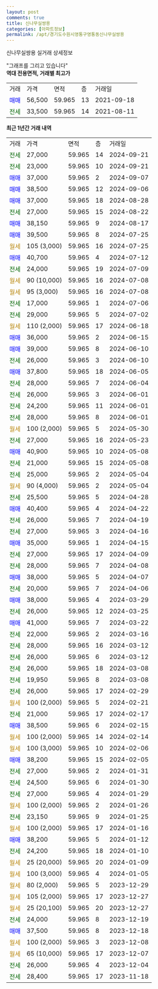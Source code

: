 ```yaml
---
layout: post
comments: true
title: 신나무실쌍용
categories: [아파트정보]
permalink: /apt/경기도수원시영통구영통동신나무실쌍용
---
```


신나무실쌍용 실거래 상세정보

<script type="text/javascript">
  google.charts.load('current', {'packages':['line', 'corechart']});
  google.charts.setOnLoadCallback(drawChart);

  function drawChart() {
    var data = new google.visualization.DataTable();
    data.addColumn('date', '거래일');
    data.addColumn('number', "매매");
    data.addColumn('number', "전세");
    data.addColumn('number', "전매");

    data.addRows([[new Date(Date.parse("2024-09-21")), null, 27000, null], [new Date(Date.parse("2024-09-21")), null, 23000, null], [new Date(Date.parse("2024-09-07")), 37000, null, null], [new Date(Date.parse("2024-09-06")), 38500, null, null], [new Date(Date.parse("2024-08-28")), 37000, null, null], [new Date(Date.parse("2024-08-22")), null, 27000, null], [new Date(Date.parse("2024-08-17")), 38150, null, null], [new Date(Date.parse("2024-07-25")), 39500, null, null], [new Date(Date.parse("2024-07-25")), null, null, null], [new Date(Date.parse("2024-07-12")), 40700, null, null], [new Date(Date.parse("2024-07-09")), null, 24000, null], [new Date(Date.parse("2024-07-08")), null, null, null], [new Date(Date.parse("2024-07-08")), null, null, null], [new Date(Date.parse("2024-07-06")), null, 17000, null], [new Date(Date.parse("2024-07-02")), null, 29000, null], [new Date(Date.parse("2024-06-18")), null, null, null], [new Date(Date.parse("2024-06-15")), 36000, null, null], [new Date(Date.parse("2024-06-10")), 39000, null, null], [new Date(Date.parse("2024-06-10")), null, 26000, null], [new Date(Date.parse("2024-06-05")), 37800, null, null], [new Date(Date.parse("2024-06-04")), null, 28000, null], [new Date(Date.parse("2024-06-01")), null, 26000, null], [new Date(Date.parse("2024-06-01")), null, 24200, null], [new Date(Date.parse("2024-06-01")), null, 28000, null], [new Date(Date.parse("2024-05-30")), null, null, null], [new Date(Date.parse("2024-05-23")), null, 27000, null], [new Date(Date.parse("2024-05-08")), 40900, null, null], [new Date(Date.parse("2024-05-08")), null, 21000, null], [new Date(Date.parse("2024-05-04")), null, 25000, null], [new Date(Date.parse("2024-05-04")), null, null, null], [new Date(Date.parse("2024-04-28")), null, 25500, null], [new Date(Date.parse("2024-04-22")), 40400, null, null], [new Date(Date.parse("2024-04-19")), null, 26000, null], [new Date(Date.parse("2024-04-16")), null, 27000, null], [new Date(Date.parse("2024-04-15")), 35000, null, null], [new Date(Date.parse("2024-04-09")), null, 27000, null], [new Date(Date.parse("2024-04-08")), null, 28000, null], [new Date(Date.parse("2024-04-07")), 38000, null, null], [new Date(Date.parse("2024-04-06")), null, 20000, null], [new Date(Date.parse("2024-03-29")), 38000, null, null], [new Date(Date.parse("2024-03-25")), null, 26000, null], [new Date(Date.parse("2024-03-22")), 41000, null, null], [new Date(Date.parse("2024-03-16")), null, 22000, null], [new Date(Date.parse("2024-03-12")), null, 28000, null], [new Date(Date.parse("2024-03-12")), null, 26000, null], [new Date(Date.parse("2024-03-08")), null, 26000, null], [new Date(Date.parse("2024-03-08")), null, 19950, null], [new Date(Date.parse("2024-02-29")), null, 26000, null], [new Date(Date.parse("2024-02-21")), null, null, null], [new Date(Date.parse("2024-02-17")), null, 21000, null], [new Date(Date.parse("2024-02-15")), 38500, null, null], [new Date(Date.parse("2024-02-14")), null, null, null], [new Date(Date.parse("2024-02-06")), null, null, null], [new Date(Date.parse("2024-02-05")), 38200, null, null], [new Date(Date.parse("2024-01-31")), null, 27000, null], [new Date(Date.parse("2024-01-30")), null, 24500, null], [new Date(Date.parse("2024-01-29")), null, 27000, null], [new Date(Date.parse("2024-01-26")), null, null, null], [new Date(Date.parse("2024-01-25")), null, 23150, null], [new Date(Date.parse("2024-01-16")), null, null, null], [new Date(Date.parse("2024-01-12")), 38200, null, null], [new Date(Date.parse("2024-01-10")), null, 24200, null], [new Date(Date.parse("2024-01-09")), null, null, null], [new Date(Date.parse("2024-01-05")), null, null, null], [new Date(Date.parse("2023-12-29")), null, null, null], [new Date(Date.parse("2023-12-27")), null, null, null], [new Date(Date.parse("2023-12-27")), null, null, null], [new Date(Date.parse("2023-12-19")), null, 24000, null], [new Date(Date.parse("2023-12-18")), 37500, null, null], [new Date(Date.parse("2023-12-08")), null, null, null], [new Date(Date.parse("2023-12-07")), null, null, null], [new Date(Date.parse("2023-12-04")), null, 26000, null], [new Date(Date.parse("2023-11-18")), null, 28400, null]]);

    var options = {
      hAxis: {
        format: 'yyyy/MM/dd'
      },    
      lineWidth: 0,
      pointsVisible: true,    
      title: '최근 1년간 유형별 실거래가 분포',
      legend: { position: 'bottom' }
    };

    var formatter = new google.visualization.NumberFormat({pattern:'###,###'} );
    formatter.format(data, 1);
    formatter.format(data, 2);
    
    setTimeout(function() {
        var chart = new google.visualization.LineChart(document.getElementById('columnchart_material'));
        chart.draw(data, (options));
        document.getElementById('loading').style.display = 'none';
    }, 200);
  }
</script>


<div id="loading" style="z-index:20; display: block; margin-left: 0px">"그래프를 그리고 있습니다"</div>
<div id="columnchart_material" style="width: 95%; margin-left: 0px; display: block"></div>
<!-- contents start -->
<b>역대 전용면적, 거래별 최고가</b>
<table class="sortable">
    <tr>
      <td>거래</td>
      <td>가격</td>
      <td>면적</td>
      <td>층</td>
      <td>거래일</td>
    </tr>
        <tr>
          <td><a style="color: blue">매매</a></td>
          <td>56,500</td>
          <td>59.965</td>
          <td>13</td>
          <td>2021-09-18</td>
        </tr>        
        <tr>
              <td><a style="color: darkgreen">전세</a></td>
              <td>33,500</td>
              <td>59.965</td>
              <td>14</td>
              <td>2021-08-11</td>
            </tr>        
    
</table>

<b>최근 1년간 거래 내역</b>

<table class="sortable">
    <tr>
      <td>거래</td>
      <td>가격</td>
      <td>면적</td>
      <td>층</td>
      <td>거래일</td>
    </tr>
    <tr>
      <td><a style="color: darkgreen">전세</a></td>
      <td>27,000</td>
      <td>59.965</td>
      <td>14</td>
      <td>2024-09-21</td>
    </tr>          <tr>
      <td><a style="color: darkgreen">전세</a></td>
      <td>23,000</td>
      <td>59.965</td>
      <td>10</td>
      <td>2024-09-21</td>
    </tr>          <tr>
      <td><a style="color: blue">매매</a></td>
      <td>37,000</td>
      <td>59.965</td>
      <td>2</td>
      <td>2024-09-07</td>
    </tr>          <tr>
      <td><a style="color: blue">매매</a></td>
      <td>38,500</td>
      <td>59.965</td>
      <td>12</td>
      <td>2024-09-06</td>
    </tr>          <tr>
      <td><a style="color: blue">매매</a></td>
      <td>37,000</td>
      <td>59.965</td>
      <td>18</td>
      <td>2024-08-28</td>
    </tr>          <tr>
      <td><a style="color: darkgreen">전세</a></td>
      <td>27,000</td>
      <td>59.965</td>
      <td>15</td>
      <td>2024-08-22</td>
    </tr>          <tr>
      <td><a style="color: blue">매매</a></td>
      <td>38,150</td>
      <td>59.965</td>
      <td>9</td>
      <td>2024-08-17</td>
    </tr>          <tr>
      <td><a style="color: blue">매매</a></td>
      <td>39,500</td>
      <td>59.965</td>
      <td>8</td>
      <td>2024-07-25</td>
    </tr>          <tr>
      <td><a style="color: darkgoldenrod">월세</a></td>
      <td>105 (3,000)</td>
      <td>59.965</td>
      <td>16</td>
      <td>2024-07-25</td>
    </tr>          <tr>
      <td><a style="color: blue">매매</a></td>
      <td>40,700</td>
      <td>59.965</td>
      <td>4</td>
      <td>2024-07-12</td>
    </tr>          <tr>
      <td><a style="color: darkgreen">전세</a></td>
      <td>24,000</td>
      <td>59.965</td>
      <td>19</td>
      <td>2024-07-09</td>
    </tr>          <tr>
      <td><a style="color: darkgoldenrod">월세</a></td>
      <td>90 (10,000)</td>
      <td>59.965</td>
      <td>16</td>
      <td>2024-07-08</td>
    </tr>          <tr>
      <td><a style="color: darkgoldenrod">월세</a></td>
      <td>95 (3,000)</td>
      <td>59.965</td>
      <td>16</td>
      <td>2024-07-08</td>
    </tr>          <tr>
      <td><a style="color: darkgreen">전세</a></td>
      <td>17,000</td>
      <td>59.965</td>
      <td>1</td>
      <td>2024-07-06</td>
    </tr>          <tr>
      <td><a style="color: darkgreen">전세</a></td>
      <td>29,000</td>
      <td>59.965</td>
      <td>5</td>
      <td>2024-07-02</td>
    </tr>          <tr>
      <td><a style="color: darkgoldenrod">월세</a></td>
      <td>110 (2,000)</td>
      <td>59.965</td>
      <td>17</td>
      <td>2024-06-18</td>
    </tr>          <tr>
      <td><a style="color: blue">매매</a></td>
      <td>36,000</td>
      <td>59.965</td>
      <td>2</td>
      <td>2024-06-15</td>
    </tr>          <tr>
      <td><a style="color: blue">매매</a></td>
      <td>39,000</td>
      <td>59.965</td>
      <td>8</td>
      <td>2024-06-10</td>
    </tr>          <tr>
      <td><a style="color: darkgreen">전세</a></td>
      <td>26,000</td>
      <td>59.965</td>
      <td>3</td>
      <td>2024-06-10</td>
    </tr>          <tr>
      <td><a style="color: blue">매매</a></td>
      <td>37,800</td>
      <td>59.965</td>
      <td>18</td>
      <td>2024-06-05</td>
    </tr>          <tr>
      <td><a style="color: darkgreen">전세</a></td>
      <td>28,000</td>
      <td>59.965</td>
      <td>7</td>
      <td>2024-06-04</td>
    </tr>          <tr>
      <td><a style="color: darkgreen">전세</a></td>
      <td>26,000</td>
      <td>59.965</td>
      <td>3</td>
      <td>2024-06-01</td>
    </tr>          <tr>
      <td><a style="color: darkgreen">전세</a></td>
      <td>24,200</td>
      <td>59.965</td>
      <td>11</td>
      <td>2024-06-01</td>
    </tr>          <tr>
      <td><a style="color: darkgreen">전세</a></td>
      <td>28,000</td>
      <td>59.965</td>
      <td>8</td>
      <td>2024-06-01</td>
    </tr>          <tr>
      <td><a style="color: darkgoldenrod">월세</a></td>
      <td>100 (2,000)</td>
      <td>59.965</td>
      <td>5</td>
      <td>2024-05-30</td>
    </tr>          <tr>
      <td><a style="color: darkgreen">전세</a></td>
      <td>27,000</td>
      <td>59.965</td>
      <td>16</td>
      <td>2024-05-23</td>
    </tr>          <tr>
      <td><a style="color: blue">매매</a></td>
      <td>40,900</td>
      <td>59.965</td>
      <td>10</td>
      <td>2024-05-08</td>
    </tr>          <tr>
      <td><a style="color: darkgreen">전세</a></td>
      <td>21,000</td>
      <td>59.965</td>
      <td>15</td>
      <td>2024-05-08</td>
    </tr>          <tr>
      <td><a style="color: darkgreen">전세</a></td>
      <td>25,000</td>
      <td>59.965</td>
      <td>2</td>
      <td>2024-05-04</td>
    </tr>          <tr>
      <td><a style="color: darkgoldenrod">월세</a></td>
      <td>90 (4,000)</td>
      <td>59.965</td>
      <td>2</td>
      <td>2024-05-04</td>
    </tr>          <tr>
      <td><a style="color: darkgreen">전세</a></td>
      <td>25,500</td>
      <td>59.965</td>
      <td>5</td>
      <td>2024-04-28</td>
    </tr>          <tr>
      <td><a style="color: blue">매매</a></td>
      <td>40,400</td>
      <td>59.965</td>
      <td>4</td>
      <td>2024-04-22</td>
    </tr>          <tr>
      <td><a style="color: darkgreen">전세</a></td>
      <td>26,000</td>
      <td>59.965</td>
      <td>7</td>
      <td>2024-04-19</td>
    </tr>          <tr>
      <td><a style="color: darkgreen">전세</a></td>
      <td>27,000</td>
      <td>59.965</td>
      <td>3</td>
      <td>2024-04-16</td>
    </tr>          <tr>
      <td><a style="color: blue">매매</a></td>
      <td>35,000</td>
      <td>59.965</td>
      <td>1</td>
      <td>2024-04-15</td>
    </tr>          <tr>
      <td><a style="color: darkgreen">전세</a></td>
      <td>27,000</td>
      <td>59.965</td>
      <td>17</td>
      <td>2024-04-09</td>
    </tr>          <tr>
      <td><a style="color: darkgreen">전세</a></td>
      <td>28,000</td>
      <td>59.965</td>
      <td>7</td>
      <td>2024-04-08</td>
    </tr>          <tr>
      <td><a style="color: blue">매매</a></td>
      <td>38,000</td>
      <td>59.965</td>
      <td>5</td>
      <td>2024-04-07</td>
    </tr>          <tr>
      <td><a style="color: darkgreen">전세</a></td>
      <td>20,000</td>
      <td>59.965</td>
      <td>7</td>
      <td>2024-04-06</td>
    </tr>          <tr>
      <td><a style="color: blue">매매</a></td>
      <td>38,000</td>
      <td>59.965</td>
      <td>4</td>
      <td>2024-03-29</td>
    </tr>          <tr>
      <td><a style="color: darkgreen">전세</a></td>
      <td>26,000</td>
      <td>59.965</td>
      <td>12</td>
      <td>2024-03-25</td>
    </tr>          <tr>
      <td><a style="color: blue">매매</a></td>
      <td>41,000</td>
      <td>59.965</td>
      <td>7</td>
      <td>2024-03-22</td>
    </tr>          <tr>
      <td><a style="color: darkgreen">전세</a></td>
      <td>22,000</td>
      <td>59.965</td>
      <td>2</td>
      <td>2024-03-16</td>
    </tr>          <tr>
      <td><a style="color: darkgreen">전세</a></td>
      <td>28,000</td>
      <td>59.965</td>
      <td>16</td>
      <td>2024-03-12</td>
    </tr>          <tr>
      <td><a style="color: darkgreen">전세</a></td>
      <td>26,000</td>
      <td>59.965</td>
      <td>6</td>
      <td>2024-03-12</td>
    </tr>          <tr>
      <td><a style="color: darkgreen">전세</a></td>
      <td>26,000</td>
      <td>59.965</td>
      <td>18</td>
      <td>2024-03-08</td>
    </tr>          <tr>
      <td><a style="color: darkgreen">전세</a></td>
      <td>19,950</td>
      <td>59.965</td>
      <td>8</td>
      <td>2024-03-08</td>
    </tr>          <tr>
      <td><a style="color: darkgreen">전세</a></td>
      <td>26,000</td>
      <td>59.965</td>
      <td>17</td>
      <td>2024-02-29</td>
    </tr>          <tr>
      <td><a style="color: darkgoldenrod">월세</a></td>
      <td>100 (2,000)</td>
      <td>59.965</td>
      <td>5</td>
      <td>2024-02-21</td>
    </tr>          <tr>
      <td><a style="color: darkgreen">전세</a></td>
      <td>21,000</td>
      <td>59.965</td>
      <td>17</td>
      <td>2024-02-17</td>
    </tr>          <tr>
      <td><a style="color: blue">매매</a></td>
      <td>38,500</td>
      <td>59.965</td>
      <td>6</td>
      <td>2024-02-15</td>
    </tr>          <tr>
      <td><a style="color: darkgoldenrod">월세</a></td>
      <td>100 (2,000)</td>
      <td>59.965</td>
      <td>14</td>
      <td>2024-02-14</td>
    </tr>          <tr>
      <td><a style="color: darkgoldenrod">월세</a></td>
      <td>100 (3,000)</td>
      <td>59.965</td>
      <td>10</td>
      <td>2024-02-06</td>
    </tr>          <tr>
      <td><a style="color: blue">매매</a></td>
      <td>38,200</td>
      <td>59.965</td>
      <td>15</td>
      <td>2024-02-05</td>
    </tr>          <tr>
      <td><a style="color: darkgreen">전세</a></td>
      <td>27,000</td>
      <td>59.965</td>
      <td>2</td>
      <td>2024-01-31</td>
    </tr>          <tr>
      <td><a style="color: darkgreen">전세</a></td>
      <td>24,500</td>
      <td>59.965</td>
      <td>6</td>
      <td>2024-01-30</td>
    </tr>          <tr>
      <td><a style="color: darkgreen">전세</a></td>
      <td>27,000</td>
      <td>59.965</td>
      <td>4</td>
      <td>2024-01-29</td>
    </tr>          <tr>
      <td><a style="color: darkgoldenrod">월세</a></td>
      <td>100 (2,000)</td>
      <td>59.965</td>
      <td>2</td>
      <td>2024-01-26</td>
    </tr>          <tr>
      <td><a style="color: darkgreen">전세</a></td>
      <td>23,150</td>
      <td>59.965</td>
      <td>9</td>
      <td>2024-01-25</td>
    </tr>          <tr>
      <td><a style="color: darkgoldenrod">월세</a></td>
      <td>100 (2,000)</td>
      <td>59.965</td>
      <td>17</td>
      <td>2024-01-16</td>
    </tr>          <tr>
      <td><a style="color: blue">매매</a></td>
      <td>38,200</td>
      <td>59.965</td>
      <td>5</td>
      <td>2024-01-12</td>
    </tr>          <tr>
      <td><a style="color: darkgreen">전세</a></td>
      <td>24,200</td>
      <td>59.965</td>
      <td>18</td>
      <td>2024-01-10</td>
    </tr>          <tr>
      <td><a style="color: darkgoldenrod">월세</a></td>
      <td>25 (20,000)</td>
      <td>59.965</td>
      <td>20</td>
      <td>2024-01-09</td>
    </tr>          <tr>
      <td><a style="color: darkgoldenrod">월세</a></td>
      <td>100 (3,000)</td>
      <td>59.965</td>
      <td>4</td>
      <td>2024-01-05</td>
    </tr>          <tr>
      <td><a style="color: darkgoldenrod">월세</a></td>
      <td>80 (2,000)</td>
      <td>59.965</td>
      <td>5</td>
      <td>2023-12-29</td>
    </tr>          <tr>
      <td><a style="color: darkgoldenrod">월세</a></td>
      <td>105 (2,000)</td>
      <td>59.965</td>
      <td>17</td>
      <td>2023-12-27</td>
    </tr>          <tr>
      <td><a style="color: darkgoldenrod">월세</a></td>
      <td>25 (20,100)</td>
      <td>59.965</td>
      <td>20</td>
      <td>2023-12-27</td>
    </tr>          <tr>
      <td><a style="color: darkgreen">전세</a></td>
      <td>24,000</td>
      <td>59.965</td>
      <td>8</td>
      <td>2023-12-19</td>
    </tr>          <tr>
      <td><a style="color: blue">매매</a></td>
      <td>37,500</td>
      <td>59.965</td>
      <td>8</td>
      <td>2023-12-18</td>
    </tr>          <tr>
      <td><a style="color: darkgoldenrod">월세</a></td>
      <td>100 (2,000)</td>
      <td>59.965</td>
      <td>3</td>
      <td>2023-12-08</td>
    </tr>          <tr>
      <td><a style="color: darkgoldenrod">월세</a></td>
      <td>65 (10,000)</td>
      <td>59.965</td>
      <td>17</td>
      <td>2023-12-07</td>
    </tr>          <tr>
      <td><a style="color: darkgreen">전세</a></td>
      <td>26,000</td>
      <td>59.965</td>
      <td>4</td>
      <td>2023-12-04</td>
    </tr>          <tr>
      <td><a style="color: darkgreen">전세</a></td>
      <td>28,400</td>
      <td>59.965</td>
      <td>17</td>
      <td>2023-11-18</td>
    </tr>      </table>
<!-- contents end -->    

